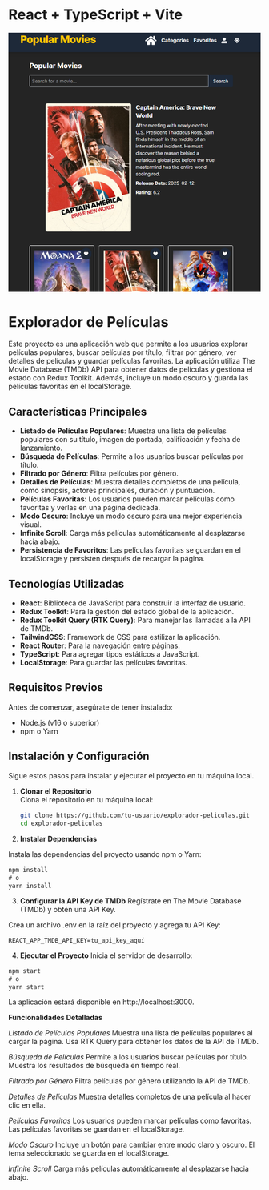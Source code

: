 # React + TypeScript + Vite
![alt text](image.png)
# Explorador de Películas

Este proyecto es una aplicación web que permite a los usuarios explorar películas populares, buscar películas por título, filtrar por género, ver detalles de películas y guardar películas favoritas. La aplicación utiliza The Movie Database (TMDb) API para obtener datos de películas y gestiona el estado con Redux Toolkit. Además, incluye un modo oscuro y guarda las películas favoritas en el localStorage.

## Características Principales

- **Listado de Películas Populares**: Muestra una lista de películas populares con su título, imagen de portada, calificación y fecha de lanzamiento.
- **Búsqueda de Películas**: Permite a los usuarios buscar películas por título.
- **Filtrado por Género**: Filtra películas por género.
- **Detalles de Películas**: Muestra detalles completos de una película, como sinopsis, actores principales, duración y puntuación.
- **Películas Favoritas**: Los usuarios pueden marcar películas como favoritas y verlas en una página dedicada.
- **Modo Oscuro**: Incluye un modo oscuro para una mejor experiencia visual.
- **Infinite Scroll**: Carga más películas automáticamente al desplazarse hacia abajo.
- **Persistencia de Favoritos**: Las películas favoritas se guardan en el localStorage y persisten después de recargar la página.

## Tecnologías Utilizadas

- **React**: Biblioteca de JavaScript para construir la interfaz de usuario.
- **Redux Toolkit**: Para la gestión del estado global de la aplicación.
- **Redux Toolkit Query (RTK Query)**: Para manejar las llamadas a la API de TMDb.
- **TailwindCSS**: Framework de CSS para estilizar la aplicación.
- **React Router**: Para la navegación entre páginas.
- **TypeScript**: Para agregar tipos estáticos a JavaScript.
- **LocalStorage**: Para guardar las películas favoritas.

## Requisitos Previos

Antes de comenzar, asegúrate de tener instalado:

- Node.js (v16 o superior)
- npm o Yarn

## Instalación y Configuración

Sigue estos pasos para instalar y ejecutar el proyecto en tu máquina local.

1. **Clonar el Repositorio**  
   Clona el repositorio en tu máquina local:

   ```bash
   git clone https://github.com/tu-usuario/explorador-peliculas.git
   cd explorador-peliculas
2. **Instalar Dependencias** 

Instala las dependencias del proyecto usando npm o Yarn:
```
npm install
# o
yarn install
```

3. **Configurar la API Key de TMDb**
Regístrate en The Movie Database (TMDb) y obtén una API Key.

Crea un archivo .env en la raíz del proyecto y agrega tu API Key:

```
REACT_APP_TMDB_API_KEY=tu_api_key_aquí
```
4. **Ejecutar el Proyecto**
Inicia el servidor de desarrollo:

```
npm start
# o
yarn start
```

La aplicación estará disponible en http://localhost:3000.


**Funcionalidades Detalladas**

*Listado de Películas Populares*
Muestra una lista de películas populares al cargar la página.
Usa RTK Query para obtener los datos de la API de TMDb.

*Búsqueda de Películas*
Permite a los usuarios buscar películas por título.
Muestra los resultados de búsqueda en tiempo real.

*Filtrado por Género*
Filtra películas por género utilizando la API de TMDb.

*Detalles de Películas*
Muestra detalles completos de una película al hacer clic en ella.

*Películas Favoritas*
Los usuarios pueden marcar películas como favoritas.
Las películas favoritas se guardan en el localStorage.

*Modo Oscuro*
Incluye un botón para cambiar entre modo claro y oscuro.
El tema seleccionado se guarda en el localStorage.

*Infinite Scroll*
Carga más películas automáticamente al desplazarse hacia abajo.